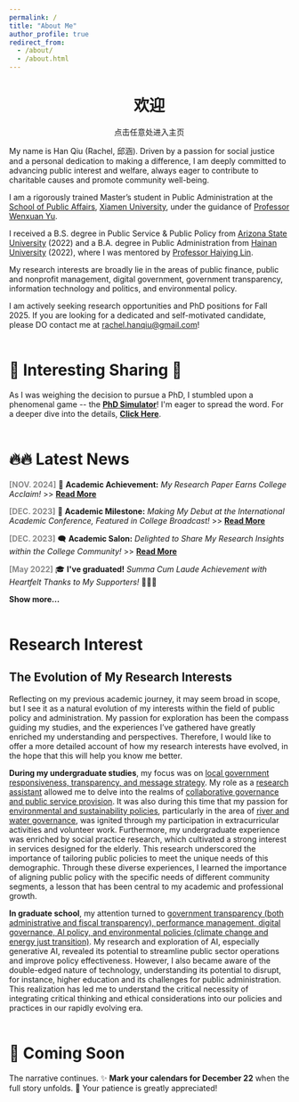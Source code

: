 ```yaml
---
permalink: /
title: "About Me"
author_profile: true
redirect_from: 
  - /about/
  - /about.html
---
```

<!DOCTYPE html>
<html lang="zh-CN">
<head>
<meta charset="UTF-8">
<meta name="viewport" content="width=device-width, initial-scale=1.0">
<title>动画页面过渡</title>
<style>
    /* CSS样式 */
    body, html {
        height: 100%;
        margin: 0;
        overflow: hidden; /* 隐藏滚动条 */
    }

    #overlay {
        background: #333; /* 覆盖层的背景颜色 */
        color: white;
        width: 100%;
        height: 100%;
        position: fixed; /* 使覆盖层固定在视口中 */
        top: 0;
        left: 0;
        display: flex;
        align-items: center;
        justify-content: center;
        z-index: 1000;
        transition: transform 0.5s ease-in-out; /* 动画过渡效果 */
    }

    .content {
        text-align: center;
    }

    #main-content {
        display: none; /* 初始时隐藏主页内容 */
        transition: opacity 1s ease-in-out; /* 动画过渡效果 */
    }
</style>
</head>
<body>

<div id="overlay" onclick="openPage()">
    <div class="content">
        <h1>欢迎</h1>
        <p>点击任意处进入主页</p>
    </div>
</div>

<div id="main-content">
    <!-- 这里是你的主页内容 -->
    <h1>这是主页</h1>
    <p>欢迎来到我的网站</p>
</div>

<script>
    // JavaScript脚本
    function openPage() {
        var overlay = document.getElementById('overlay');
        var mainContent = document.getElementById('main-content');

        // 开始动画
        overlay.style.transform = 'translateX(-100%)'; // 拉开覆盖层
        setTimeout(function() {
            overlay.style.display = 'none'; // 隐藏覆盖层
            mainContent.style.display = 'block'; // 显示主页内容
            setTimeout(function() {
                mainContent.style.opacity = 1; // 渐显主页内容
            }, 50); // 稍微延迟渐显效果
        }, 500); // 确保动画时间与CSS中定义的过渡时间一致

        // 解除body的overflow隐藏，允许滚动
        document.body.style.overflow = 'auto';
    }
</script>
</body>
</html>







My name is Han Qiu (Rachel, 邱涵). Driven by a passion for social justice and a personal dedication to making a difference, I am deeply committed to advancing public interest and welfare, always eager to contribute to charitable causes and promote community well-being.

I am a rigorously trained Master’s student in Public Administration at the [School of Public Affairs](https://spa.xmu.edu.cn/), [Xiamen University](https://www.xmu.edu.cn/), under the guidance of [Professor Wenxuan Yu](https://spa.xmu.edu.cn/info/1237/3095.htm).

I received a B.S. degree in Public Service & Public Policy from [Arizona State University](https://www.asu.edu/) (2022) and a B.A. degree in Public Administration from [Hainan University](https://www.hainanu.edu.cn/) (2022), where I was mentored by [Professor Haiying Lin](https://haitc.hainanu.edu.cn/cslm/jzyg/szdw/xzgl.htm).

My research interests are broadly lie in the areas of public finance, public and nonprofit management, digital government, government transparency, information technology and politics, and environmental policy.

I am actively seeking research opportunities and PhD positions for Fall 2025. If you are looking for a dedicated and self-motivated candidate, please DO contact me at rachel.hanqiu@gmail.com!
<br><br>

🌟 Interesting Sharing 🌟
======
As I was weighing the decision to pursue a PhD, I stumbled upon a phenomenal game -- the [**PhD Simulator**](https://research.wmz.ninja/projects/phd/index.html)! I'm eager to spread the word. For a deeper dive into the details, [**Click Here**](game-details.html).
<br><br>

🔥🔥 Latest News
======
<span style="color: #888888;">**[NOV. 2024]**</span> 🎉 **Academic Achievement:** *My Research Paper Earns College Acclaim!* >> [**Read More**](https://mp.weixin.qq.com/s/2TYL9l8GGay93hLLRQBzYw)

<span style="color: #888888;">**[DEC. 2023]**</span> 🚀 **Academic Milestone:** *Making My Debut at the International Academic Conference, Featured in College Broadcast!* >> [**Read More**](https://mp.weixin.qq.com/s/EuHTxNFZpdGGEOrvOj-RPg)

<span style="color: #888888;">**[DEC. 2023]**</span> 🗨️ **Academic Salon:**</span> *Delighted to Share My Research Insights within the College Community!* >> [**Read More**](https://mp.weixin.qq.com/s/dn-2_kHyLDbNC0hQ042xEw)

<span style="color: #888888;">**[May 2022]**</span> 🎓 **I've graduated!** *Summa Cum Laude Achievement with Heartfelt Thanks to My Supporters!* 🌟👩‍🎓

**Show more...**
<br><br>

Research Interest
======
## **The Evolution of My Research Interests**
Reflecting on my previous academic journey, it may seem broad in scope, but I see it as a natural evolution of my interests within the field of public policy and administration. My passion for exploration has been the compass guiding my studies, and the experiences I’ve gathered have greatly enriched my understanding and perspectives. Therefore, I would like to offer a more detailed account of how my research interests have evolved, in the hope that this will help you know me better.

**During my undergraduate studies**, my focus was on <u>local government responsiveness, transparency, and message strategy</u>. My role as a <u>research assistant</u> allowed me to delve into the realms of <u>collaborative governance and public service provision</u>. It was also during this time that my passion for <u>environmental and sustainability policies</u>, particularly in the area of <u>river and water governance</u>, was ignited through my participation in extracurricular activities and volunteer work. Furthermore, my undergraduate experience was enriched by social practice research, which cultivated a strong interest in services designed for the elderly. This research underscored the importance of tailoring public policies to meet the unique needs of this demographic. Through these diverse experiences, I learned the importance of aligning public policy with the specific needs of different community segments, a lesson that has been central to my academic and professional growth.

**In graduate school**, my attention turned to <u>government transparency (both administrative and fiscal transparency), performance management, digital governance, AI policy, and environmental policies (climate change and energy just transition)</u>. My research and exploration of AI, especially generative AI, revealed its potential to streamline public sector operations and improve policy effectiveness. However, I also became aware of the double-edged nature of technology, understanding its potential to disrupt, for instance, higher education and its challenges for public administration. This realization has led me to understand the critical necessity of integrating critical thinking and ethical considerations into our policies and practices in our rapidly evolving era.
<br><br>

📅 **Coming Soon**
======
The narrative continues. ✨ **Mark your calendars for December 22** when the full story unfolds. 🌟 Your patience is greatly appreciated!


